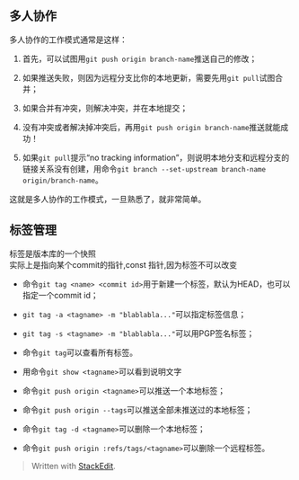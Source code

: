 多人协作
----
多人协作的工作模式通常是这样：

 1. 首先，可以试图用`git push origin branch-name`推送自己的修改；

 2. 如果推送失败，则因为远程分支比你的本地更新，需要先用`git pull`试图合并；

 3. 如果合并有冲突，则解决冲突，并在本地提交；

 4. 没有冲突或者解决掉冲突后，再用`git push origin branch-name`推送就能成功！

 5. 如果`git pull`提示“no tracking information”，则说明本地分支和远程分支的链接关系没有创建，用命令`git branch --set-upstream branch-name origin/branch-name`。

这就是多人协作的工作模式，一旦熟悉了，就非常简单。

## 标签管理 ##

标签是版本库的一个快照  
实际上是指向某个commit的指针,const 指针,因为标签不可以改变

 - 命令`git tag <name> <commit id>`用于新建一个标签，默认为HEAD，也可以指定一个commit id；

 - `git tag -a <tagname> -m "blablabla..."`可以指定标签信息；

 - `git tag -s <tagname> -m "blablabla..."`可以用PGP签名标签；

 - 命令`git tag`可以查看所有标签。 
 
 - 用命令`git show <tagname>`可以看到说明文字  
 
 - 命令`git push origin <tagname>`可以推送一个本地标签；

 - 命令`git push origin --tags`可以推送全部未推送过的本地标签；

 - 命令`git tag -d <tagname>`可以删除一个本地标签；

 - 命令`git push origin :refs/tags/<tagname>`可以删除一个远程标签。

> Written with [StackEdit](https://stackedit.io/).